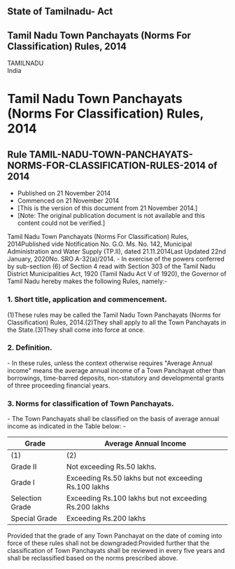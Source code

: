 ## State of Tamilnadu- Act

## Tamil Nadu Town Panchayats (Norms For Classification) Rules, 2014

TAMILNADU  
India

# Tamil Nadu Town Panchayats (Norms For Classification) Rules, 2014

## Rule TAMIL-NADU-TOWN-PANCHAYATS-NORMS-FOR-CLASSIFICATION-RULES-2014 of 2014

  * Published on 21 November 2014 
  * Commenced on 21 November 2014 
  * [This is the version of this document from 21 November 2014.] 
  * [Note: The original publication document is not available and this content could not be verified.] 

Tamil Nadu Town Panchayats (Norms For Classification) Rules, 2014Published
vide Notification No. G.O. Ms. No. 142, Municipal Administration and Water
Supply (TP.II), dated 21.11.2014Last Updated 22nd January, 2020No. SRO
A-32(a)/2014. - In exercise of the powers conferred by sub-section (6) of
Section 4 read with Section 303 of the Tamil Nadu District Municipalities Act,
1920 (Tamil Nadu Act V of 1920), the Governor of Tamil Nadu hereby makes the
following Rules, namely:-

### 1. Short title, application and commencement.

(1)These rules may be called the Tamil Nadu Town Panchayats (Norms for
Classification) Rules, 2014.(2)They shall apply to all the Town Panchayats in
the State.(3)They shall come into force at once.

### 2. Definition.

\- In these rules, unless the context otherwise requires "Average Annual
income" means the average annual income of a Town Panchayat other than
borrowings, time-barred deposits, non-statutory and developmental grants of
three proceeding financial years.

### 3. Norms for classification of Town Panchayats.

\- The Town Panchayats shall be classified on the basis of average annual
income as indicated in the Table below: -

Grade | Average Annual Income  
---|---  
(1) | (2)  
Grade II | Not exceeding Rs.50 lakhs.  
Grade I | Exceeding Rs.50 lakhs but not exceeding Rs.100 lakhs  
Selection Grade | Exceeding Rs.100 lakhs but not exceeding Rs.200 lakhs  
Special Grade | Exceeding Rs.200 lakhs  
  
Provided that the grade of any Town Panchayat on the date of coming into force
of these rules shall not be downgraded:Provided further that the
classification of Town Panchayats shall be reviewed in every five years and
shall be reclassified based on the norms prescribed above.

